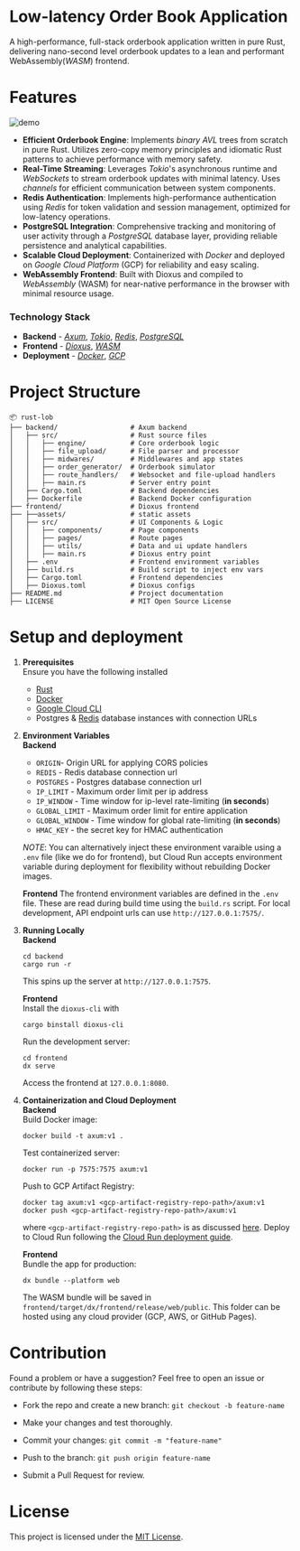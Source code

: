 # Low-latency Order Book Application
A high-performance, full-stack orderbook application written in pure Rust, delivering nano-second level orderbook updates to a lean and performant WebAssembly(*WASM*) frontend.

# Features
![demo](assets/lob_demo.gif)
- **Efficient Orderbook Engine**: Implements *binary AVL* trees from scratch in pure Rust. Utilizes zero-copy memory principles and idiomatic Rust patterns to achieve performance with memory safety.
- **Real-Time Streaming**: Leverages *Tokio*'s asynchronous runtime and *WebSockets* to stream orderbook updates with minimal latency. Uses *channels* for efficient communication between system components.
- **Redis Authentication**: Implements high-performance authentication using *Redis* for token validation and session management, optimized for low-latency operations.
- **PostgreSQL Integration**: Comprehensive tracking and monitoring of user activity through a *PostgreSQL* database layer, providing reliable persistence and analytical capabilities.
- **Scalable Cloud Deployment**: Containerized with *Docker* and deployed on *Google Cloud Platform* (GCP) for reliability and easy scaling.
- **WebAssembly Frontend**: Built with Dioxus and compiled to *WebAssembly* (WASM) for near-native performance in the browser with minimal resource usage.

### Technology Stack
* **Backend** - [*Axum*](https://docs.rs/axum/latest/axum/), [*Tokio*](https://tokio.rs/), [*Redis*](https://redis.io/),  [*PostgreSQL*](https://www.postgresql.org/)
* **Frontend** - [*Dioxus*](https://dioxuslabs.com/), [*WASM*](https://developer.mozilla.org/en-US/docs/WebAssembly)
* **Deployment** - [*Docker*](https://www.docker.com/), [*GCP*](https://cloud.google.com/)

# Project Structure
```
📦 rust-lob
├── backend/                  # Axum backend
│   ├── src/                  # Rust source files
│   │   ├── engine/           # Core orderbook logic
│   │   ├── file_upload/      # File parser and processor
│   │   ├── midwares/         # Middlewares and app states
│   │   ├── order_generator/  # Orderbook simulator
│   │   ├── route_handlers/   # Websocket and file-upload handlers
│   │   ├── main.rs           # Server entry point
│   ├── Cargo.toml            # Backend dependencies
│   ├── Dockerfile            # Backend Docker configuration
├── frontend/                 # Dioxus frontend
├── ├──assets/                # static assets
│   ├── src/                  # UI Components & Logic
│   │   ├── components/       # Page components
│   │   ├── pages/            # Route pages
│   │   ├── utils/            # Data and ui update handlers
│   │   ├── main.rs           # Dioxus entry point
│   ├── .env                  # Frontend environment variables
│   ├── build.rs              # Build script to inject env vars
│   ├── Cargo.toml            # Frontend dependencies
│   ├── Dioxus.toml           # Dioxus configs
├── README.md                 # Project documentation
├── LICENSE                   # MIT Open Source License
```

# Setup and deployment
1. **Prerequisites**  
Ensure you have the following installed
    - [Rust](https://www.rust-lang.org/tools/install)
    - [Docker](https://www.docker.com/)
    - [Google Cloud CLI](https://cloud.google.com/sdk/docs/install-sdk)
    - Postgres & [Redis](https://redis.io/docs/latest/develop/clients/) database instances with connection URLs
2. **Environment Variables**   
    **Backend**
    - `ORIGIN`- Origin URL for applying CORS policies
    - `REDIS` - Redis database connection url  
    - `POSTGRES` - Postgres database connection url  
    - `IP_LIMIT` - Maximum order limit per ip address  
    - `IP_WINDOW` - Time window for ip-level rate-limiting (**in seconds**) 
    - `GLOBAL_LIMIT` - Maximum order limit for entire application  
    - `GLOBAL_WINDOW` - Time window for global rate-limiting (**in seconds**) 
    - `HMAC_KEY` - the secret key for HMAC authentication  
   
   *NOTE*: You can alternatively inject these environment varaible using a `.env` file (like we do for frontend), but Cloud Run accepts environment variable during deployment for flexibility without rebuilding Docker images.  

    **Frontend**
    The frontend environment variables are defined in the `.env` file. These are read during build time using the `build.rs` script. For local development, API endpoint urls can use `http://127.0.0.1:7575/`.

3. **Running Locally**  
    **Backend**
    ```
    cd backend
    cargo run -r
    ```
    This spins up the server at `http://127.0.0.1:7575`.  
    
    **Frontend**   
    Install the `dioxus-cli` with
    ```
    cargo binstall dioxus-cli
    ```
    Run the development server:
    ```
    cd frontend
    dx serve
    ```
    Access the frontend at `127.0.0.1:8080`.

4. **Containerization and Cloud Deployment**  
    **Backend**  
    Build Docker image:
    ```
    docker build -t axum:v1 .
    ```
    Test containerized server:
    ```
    docker run -p 7575:7575 axum:v1
    ```
    Push to GCP Artifact Registry:
    ```
    docker tag axum:v1 <gcp-artifact-registry-repo-path>/axum:v1   
    docker push <gcp-artifact-registry-repo-path>/axum:v1
    ```
    where `<gcp-artifact-registry-repo-path>` is as discussed [here](https://cloud.google.com/artifact-registry/docs/docker/store-docker-container-images). Deploy to Cloud Run following the [Cloud Run deployment guide](https://cloud.google.com/run/docs/deploying).  

    **Frontend**  
    Bundle the app for production:
    ```
    dx bundle --platform web
    ```
    The WASM bundle will be saved in `frontend/target/dx/frontend/release/web/public`. This folder can be hosted using any cloud provider (GCP, AWS, or GitHub Pages).

# Contribution
Found a problem or have a suggestion? Feel free to open an issue or contribute by following these steps:
- Fork the repo and create a new branch: `git checkout -b feature-name`

- Make your changes and test thoroughly.

- Commit your changes: `git commit -m "feature-name"`

- Push to the branch: `git push origin feature-name`

- Submit a Pull Request for review.

# License
This project is licensed under the [MIT License](LICENSE).